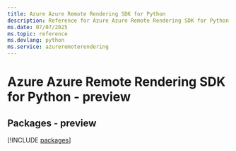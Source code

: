 ```yaml
---
title: Azure Azure Remote Rendering SDK for Python
description: Reference for Azure Azure Remote Rendering SDK for Python
ms.date: 07/07/2025
ms.topic: reference
ms.devlang: python
ms.service: azureremoterendering
---
```

# Azure Azure Remote Rendering SDK for Python - preview
## Packages - preview
[!INCLUDE [packages](azure-remote-rendering-index.md)]
